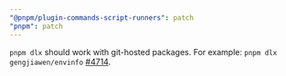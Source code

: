 ```yaml
---
"@pnpm/plugin-commands-script-runners": patch
"pnpm": patch
---
```


`pnpm dlx` should work with git-hosted packages. For example: `pnpm dlx gengjiawen/envinfo` [#4714](https://github.com/pnpm/pnpm/issues/4714).
